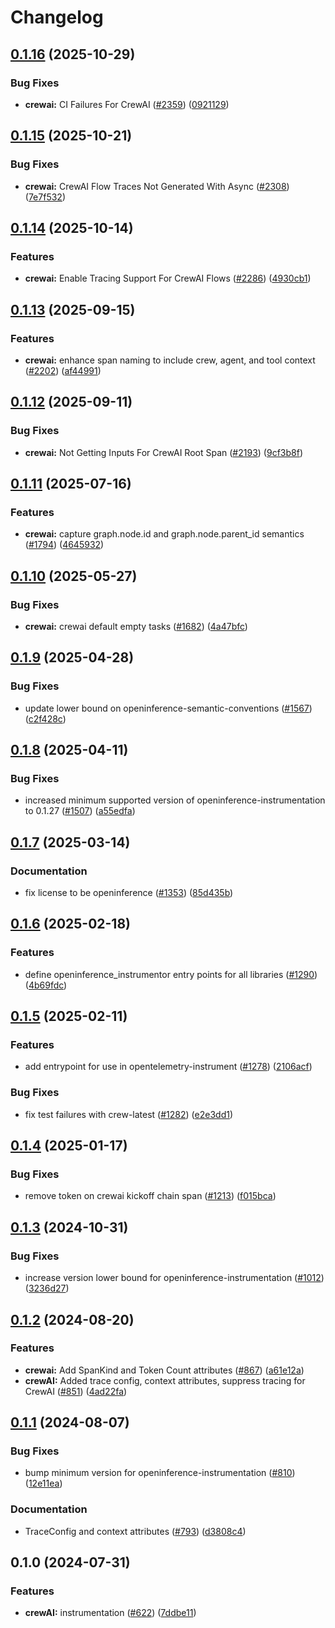 # Changelog

## [0.1.16](https://github.com/Arize-ai/openinference/compare/python-openinference-instrumentation-crewai-v0.1.15...python-openinference-instrumentation-crewai-v0.1.16) (2025-10-29)


### Bug Fixes

* **crewai:** CI Failures For CrewAI ([#2359](https://github.com/Arize-ai/openinference/issues/2359)) ([0921129](https://github.com/Arize-ai/openinference/commit/092112969c663b2215bd8a036441b8341a15d239))

## [0.1.15](https://github.com/Arize-ai/openinference/compare/python-openinference-instrumentation-crewai-v0.1.14...python-openinference-instrumentation-crewai-v0.1.15) (2025-10-21)


### Bug Fixes

* **crewai:** CrewAI Flow Traces Not Generated With Async ([#2308](https://github.com/Arize-ai/openinference/issues/2308)) ([7e7f532](https://github.com/Arize-ai/openinference/commit/7e7f53283df61a0d78df01ab808bacdddd14620a))

## [0.1.14](https://github.com/Arize-ai/openinference/compare/python-openinference-instrumentation-crewai-v0.1.13...python-openinference-instrumentation-crewai-v0.1.14) (2025-10-14)


### Features

* **crewai:** Enable Tracing Support For CrewAI Flows ([#2286](https://github.com/Arize-ai/openinference/issues/2286)) ([4930cb1](https://github.com/Arize-ai/openinference/commit/4930cb11f86845b10b02ed2cab03c63880419915))

## [0.1.13](https://github.com/Arize-ai/openinference/compare/python-openinference-instrumentation-crewai-v0.1.12...python-openinference-instrumentation-crewai-v0.1.13) (2025-09-15)


### Features

* **crewai:** enhance span naming to include crew, agent, and tool context ([#2202](https://github.com/Arize-ai/openinference/issues/2202)) ([af44991](https://github.com/Arize-ai/openinference/commit/af44991003f70fc21701b2f1ead8a19554cd37e2))

## [0.1.12](https://github.com/Arize-ai/openinference/compare/python-openinference-instrumentation-crewai-v0.1.11...python-openinference-instrumentation-crewai-v0.1.12) (2025-09-11)


### Bug Fixes

* **crewai:** Not Getting Inputs For CrewAI Root Span ([#2193](https://github.com/Arize-ai/openinference/issues/2193)) ([9cf3b8f](https://github.com/Arize-ai/openinference/commit/9cf3b8fa0f432f6b6f783fc25a9d3d78f9164d4e))

## [0.1.11](https://github.com/Arize-ai/openinference/compare/python-openinference-instrumentation-crewai-v0.1.10...python-openinference-instrumentation-crewai-v0.1.11) (2025-07-16)


### Features

* **crewai:** capture graph.node.id and graph.node.parent_id semantics ([#1794](https://github.com/Arize-ai/openinference/issues/1794)) ([4645932](https://github.com/Arize-ai/openinference/commit/4645932b68f7ed5ab3ecd8818ddad9e1011c027e))

## [0.1.10](https://github.com/Arize-ai/openinference/compare/python-openinference-instrumentation-crewai-v0.1.9...python-openinference-instrumentation-crewai-v0.1.10) (2025-05-27)


### Bug Fixes

* **crewai:** crewai default empty tasks ([#1682](https://github.com/Arize-ai/openinference/issues/1682)) ([4a47bfc](https://github.com/Arize-ai/openinference/commit/4a47bfc065b88b55bfcb7605abf66ef12a286ec9))

## [0.1.9](https://github.com/Arize-ai/openinference/compare/python-openinference-instrumentation-crewai-v0.1.8...python-openinference-instrumentation-crewai-v0.1.9) (2025-04-28)


### Bug Fixes

* update lower bound on openinference-semantic-conventions ([#1567](https://github.com/Arize-ai/openinference/issues/1567)) ([c2f428c](https://github.com/Arize-ai/openinference/commit/c2f428c5916c3dd62cf6670358f37111d4f7fd25))

## [0.1.8](https://github.com/Arize-ai/openinference/compare/python-openinference-instrumentation-crewai-v0.1.7...python-openinference-instrumentation-crewai-v0.1.8) (2025-04-11)


### Bug Fixes

* increased minimum supported version of openinference-instrumentation to 0.1.27 ([#1507](https://github.com/Arize-ai/openinference/issues/1507)) ([a55edfa](https://github.com/Arize-ai/openinference/commit/a55edfa8900c1f36a73385c7d03f91cffadd85c4))

## [0.1.7](https://github.com/Arize-ai/openinference/compare/python-openinference-instrumentation-crewai-v0.1.6...python-openinference-instrumentation-crewai-v0.1.7) (2025-03-14)


### Documentation

* fix license to be openinference ([#1353](https://github.com/Arize-ai/openinference/issues/1353)) ([85d435b](https://github.com/Arize-ai/openinference/commit/85d435be3af3de5424494cfbdd654454688b7377))

## [0.1.6](https://github.com/Arize-ai/openinference/compare/python-openinference-instrumentation-crewai-v0.1.5...python-openinference-instrumentation-crewai-v0.1.6) (2025-02-18)


### Features

* define openinference_instrumentor entry points for all libraries ([#1290](https://github.com/Arize-ai/openinference/issues/1290)) ([4b69fdc](https://github.com/Arize-ai/openinference/commit/4b69fdc13210048009e51639b01e7c0c9550c9d1))

## [0.1.5](https://github.com/Arize-ai/openinference/compare/python-openinference-instrumentation-crewai-v0.1.4...python-openinference-instrumentation-crewai-v0.1.5) (2025-02-11)


### Features

* add entrypoint for use in opentelemetry-instrument ([#1278](https://github.com/Arize-ai/openinference/issues/1278)) ([2106acf](https://github.com/Arize-ai/openinference/commit/2106acfd6648804abe9b95e41a49df26a500435c))


### Bug Fixes

* fix test failures with crew-latest ([#1282](https://github.com/Arize-ai/openinference/issues/1282)) ([e2e3dd1](https://github.com/Arize-ai/openinference/commit/e2e3dd13bf78a3ad4b0d44fc2ae2151127583dce))

## [0.1.4](https://github.com/Arize-ai/openinference/compare/python-openinference-instrumentation-crewai-v0.1.3...python-openinference-instrumentation-crewai-v0.1.4) (2025-01-17)


### Bug Fixes

* remove token on crewai kickoff chain span ([#1213](https://github.com/Arize-ai/openinference/issues/1213)) ([f015bca](https://github.com/Arize-ai/openinference/commit/f015bca24ce5757e8c7c604487c81889e3e84027))

## [0.1.3](https://github.com/Arize-ai/openinference/compare/python-openinference-instrumentation-crewai-v0.1.2...python-openinference-instrumentation-crewai-v0.1.3) (2024-10-31)


### Bug Fixes

* increase version lower bound for openinference-instrumentation ([#1012](https://github.com/Arize-ai/openinference/issues/1012)) ([3236d27](https://github.com/Arize-ai/openinference/commit/3236d2733a46b84d693ddb7092209800cde8cc34))

## [0.1.2](https://github.com/Arize-ai/openinference/compare/python-openinference-instrumentation-crewai-v0.1.1...python-openinference-instrumentation-crewai-v0.1.2) (2024-08-20)


### Features

* **crewai:** Add SpanKind and Token Count attributes ([#867](https://github.com/Arize-ai/openinference/issues/867)) ([a61e12a](https://github.com/Arize-ai/openinference/commit/a61e12a43773b933afcce28613db70fcceba43fd))
* **crewAI:** Added trace config, context attributes, suppress tracing for CrewAI ([#851](https://github.com/Arize-ai/openinference/issues/851)) ([4ad22fa](https://github.com/Arize-ai/openinference/commit/4ad22fac38e051ea12dd53936f40741717743171))

## [0.1.1](https://github.com/Arize-ai/openinference/compare/python-openinference-instrumentation-crewai-v0.1.0...python-openinference-instrumentation-crewai-v0.1.1) (2024-08-07)


### Bug Fixes

* bump minimum version for openinference-instrumentation ([#810](https://github.com/Arize-ai/openinference/issues/810)) ([12e11ea](https://github.com/Arize-ai/openinference/commit/12e11ea405252ca35dc8d3f3a08ec5b83a08cea7))


### Documentation

* TraceConfig and context attributes ([#793](https://github.com/Arize-ai/openinference/issues/793)) ([d3808c4](https://github.com/Arize-ai/openinference/commit/d3808c4bea3f6a4c72d3a7ea09b54e78072be6fd))

## 0.1.0 (2024-07-31)


### Features

* **crewAI:** instrumentation ([#622](https://github.com/Arize-ai/openinference/issues/622)) ([7ddbe11](https://github.com/Arize-ai/openinference/commit/7ddbe1100efb53bc7a3812b658e8cfd31b6cefcd))
